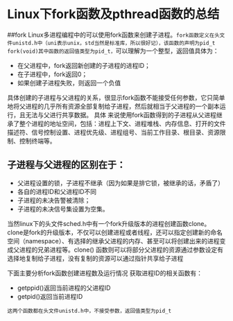 # Linux下fork函数及pthread函数的总结


##fork
Linux多进程编程中的可以使用fork函数来创建子进程。`fork函数定义在头文件unistd.h中（uni表示unix，std当然是标准库，所以很好记），该函数的声明为pid_t fork(void)其中函数的返回值类型为pid_t，`可以理解为一个整型，返回值具体为：

- 在父进程中，fork返回新创建的子进程的进程ID；
- 在子进程中，fork返回0；
- 如果创建子进程失败，则返回一个负值

具体创建的子进程与父进程的关系，很显示fork函数不能接受任何参数，它只简单地将父进程的几乎所有资源全部复制给子进程，然后就相当于父进程的一个副本运行，且无法与父进行共享数据。
具体 来说使用fork函数得到的子进程从父进程继承了整个进程的地址空间，包括：进程上下文、进程堆栈、内存信息、打开的文件描述符、信号控制设置、进程优先级、进程组号、当前工作目录、根目录、资源限制、控制终端等。

## 子进程与父进程的区别在于：

- 父进程设置的锁，子进程不继承（因为如果是排它锁，被继承的话，矛盾了）
- 各自的进程ID和父进程ID不同
- 子进程的未决告警被清除；
- 子进程的未决信号集设置为空集。


当然linux下的头文件sched.h中有一个fork升级版本的进程创建函数clone。clone是fork的升级版本，不仅可以创建进程或者线程，还可以指定创建新的命名空间（namespace）、有选择的继承父进程的内存、甚至可以将创建出来的进程变成父进程的兄弟进程等。clone() 函数则可以将部分父进程的资源通过参数设定有选择地复制给子进程，没有复制的资源可以通过指针共享给子进程

下面主要分析fork函数创建进程数及运行情况
获取进程ID的相关函数有：

- getppid()返回当前进程的父进程ID
- getpid()返回当前进程ID

`这两个函数都在头文件unistd.h中，不接受参数，返回值类型为pid_t`
